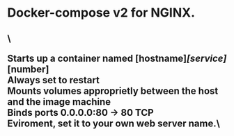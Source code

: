 <h1>Docker-compose v2 for NGINX.<h2>\

Starts up a container named [hostname]_[service]_[number]\
Always set to restart\
Mounts volumes approprietly between the host and the image machine\
Binds ports 0.0.0.0:80 -> 80 TCP\
Eviroment, set it to your own web server name.\
